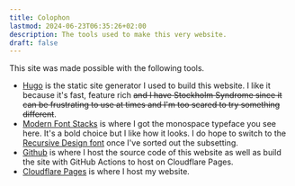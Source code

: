 ```yaml
---
title: Colophon
lastmod: 2024-06-23T06:35:26+02:00
description: The tools used to make this very website.
draft: false
---
```


This site was made possible with the following tools.

* [Hugo](https://gohugo.io/) is the static site generator I used to build this website. I like it because it's fast, feature rich ~~and I have Stockholm Syndrome since it can be frustrating to use at times and I'm too scared to try something different~~.
* [Modern Font Stacks](https://modernfontstacks.com#monospace-code) is where I got the monospace typeface you see here. It's a bold choice but I like how it looks. I do hope to switch to the [Recursive Design font](https:/recursive.design/) once I've sorted out the subsetting.
* [Github](https://github.com/faraixyz/xyz.farai.codelab) is where I host the source code of this website as well as build the site with GitHub Actions to host on Cloudflare Pages.
* [Cloudflare Pages](https://pages.cloudflare.com) is where I host my website.
